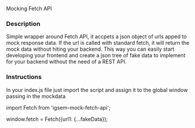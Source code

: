 Mocking Fetch API

### Description

Simple wrapper around Fetch API, it accpets a json object of urls apped to mock response data. 
If the url is called with standard fetch, it will return the mock data without hiting your backend. 
This way you can easily start developing your frontend and create a json tree of fake data to implement for your backend without the need of a REST API.
 
### Instructions
In your index.js file just import the script and assign it to the global window passing in the mockdata

import Fetch from 'igsem-mock-fetch-api';

window.fetch = Fetch({url1: {...fakeData});
